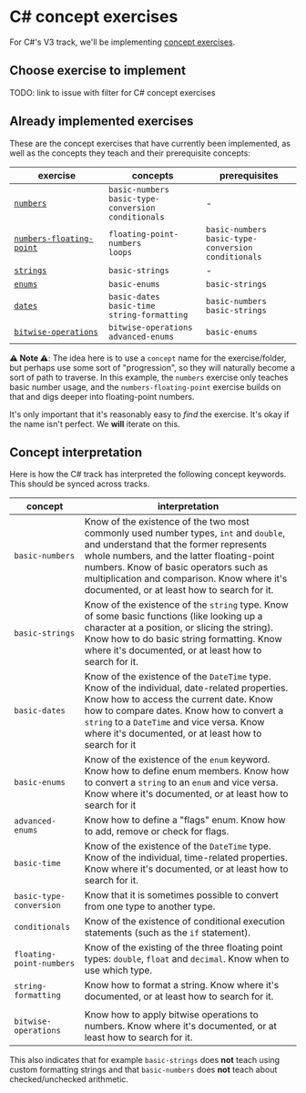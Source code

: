 # C&#35; concept exercises

For C#'s V3 track, we'll be implementing [concept exercises][general-docs-concept-exercises].

## Choose exercise to implement

TODO: link to issue with filter for C# concept exercises

## Already implemented exercises

These are the concept exercises that have currently been implemented, as well as the concepts they teach and their prerequisite concepts:

| exercise                                                            | concepts                                                       | prerequisites                                                  |
| ------------------------------------------------------------------- | -------------------------------------------------------------- | -------------------------------------------------------------- |
| [`numbers`][concept-exercise-numbers]                               | `basic-numbers`<br/>`basic-type-conversion`<br/>`conditionals` | -                                                              |
| [`numbers-floating-point`][concept-exercise-numbers-floating-point] | `floating-point-numbers`<br/>`loops`                           | `basic-numbers`<br/>`basic-type-conversion`<br/>`conditionals` |
| [`strings`][concept-exercise-strings]                               | `basic-strings`                                                | -                                                              |
| [`enums`][concept-exercise-enums]                                   | `basic-enums`                                                  | `basic-strings`                                                |
| [`dates`][concept-exercise-dates]                                   | `basic-dates`<br/>`basic-time`<br/>`string-formatting`         | `basic-numbers`<br/>`basic-strings`                            |
| [`bitwise-operations`][concept-exercise-bitwise-operations]         | `bitwise-operations`<br/>`advanced-enums`                      | `basic-enums`                                                  |

**⚠ Note ⚠**: The idea here is to use a `concept` name for the exercise/folder, but perhaps use some sort of "progression", so they will naturally become a sort of path to traverse. In this example, the `numbers` exercise only teaches basic number usage, and the `numbers-floating-point` exercise builds on that and digs deeper into floating-point numbers.

It's only important that it's reasonably easy to _find_ the exercise. It's okay if the name isn't perfect. We **will** iterate on this.

## Concept interpretation

Here is how the C# track has interpreted the following concept keywords. This should be synced across tracks.

| concept                  | interpretation                                                                                                                                                                                                                                                                                                     |
| ------------------------ | ------------------------------------------------------------------------------------------------------------------------------------------------------------------------------------------------------------------------------------------------------------------------------------------------------------------ |
| `basic-numbers`          | Know of the existence of the two most commonly used number types, `int` and `double`, and understand that the former represents whole numbers, and the latter floating-point numbers. Know of basic operators such as multiplication and comparison. Know where it's documented, or at least how to search for it. |
| `basic-strings`          | Know of the existence of the `string` type. Know of some basic functions (like looking up a character at a position, or slicing the string). Know how to do basic string formatting. Know where it's documented, or at least how to search for it.                                                                 |
| `basic-dates`            | Know of the existence of the `DateTime` type. Know of the individual, date-related properties. Know how to access the current date. Know how to compare dates. Know how to convert a `string` to a `DateTime` and vice versa. Know where it's documented, or at least how to search for it                         |
| `basic-enums`            | Know of the existence of the `enum` keyword. Know how to define enum members. Know how to convert a `string` to an `enum` and vice versa. Know where it's documented, or at least how to search for it                                                                                                             |
| `advanced-enums`         | Know how to define a "flags" enum. Know how to add, remove or check for flags.                                                                                                                                                                                                                                     |
| `basic-time`             | Know of the existence of the `DateTime` type. Know of the individual, time-related properties. Know where it's documented, or at least how to search for it.                                                                                                                                                       |
| `basic-type-conversion`  | Know that it is sometimes possible to convert from one type to another type.                                                                                                                                                                                                                                       |
| `conditionals`           | Know of the existence of conditional execution statements (such as the `if` statement).                                                                                                                                                                                                                            |
| `floating-point-numbers` | Know of the existing of the three floating point types: `double`, `float` and `decimal`. Know when to use which type.                                                                                                                                                                                              |
| `string-formatting`      | Know how to format a string. Know where it's documented, or at least how to search for it.                                                                                                                                                                                                                         |
|                          |
| `bitwise-operations`     | Know how to apply bitwise operations to numbers. Know where it's documented, or at least how to search for it.                                                                                                                                                                                                     |

This also indicates that for example `basic-strings` does **not** teach using custom formatting strings and that `basic-numbers` does **not** teach about checked/unchecked arithmetic.

[general-docs-concept-exercises]: ../../../../docs/concept-exercises.md
[reference]: ./reference.md
[concept-exercises]: ../exercises/concept
[concept-exercise-bitwise-operations]: ../exercises/concept/bitwise-operations
[concept-exercise-dates]: ../exercises/concept/dates
[concept-exercise-enums]: ../exercises/concept/enums
[concept-exercise-numbers-floating-point]: ../exercises/concept/numbers-floating-point
[concept-exercise-numbers]: ../exercises/concept/numbers
[concept-exercise-strings]: ../exercises/concept/strings
